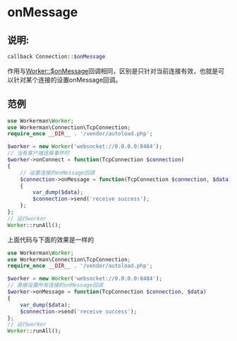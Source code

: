 # onMessage
## 说明:
```php
callback Connection::$onMessage
```


作用与[Worker::$onMessage](../worker/on-message.md)回调相同，区别是只针对当前连接有效，也就是可以针对某个连接的设置onMessage回调。


## 范例

```php
use Workerman\Worker;
use Workerman\Connection\TcpConnection;
require_once __DIR__ . '/vendor/autoload.php';

$worker = new Worker('websocket://0.0.0.0:8484');
// 当有客户端连接事件时
$worker->onConnect = function(TcpConnection $connection)
{
    // 设置连接的onMessage回调
    $connection->onMessage = function(TcpConnection $connection, $data)
    {
        var_dump($data);
        $connection->send('receive success');
    };
};
// 运行worker
Worker::runAll();
```

上面代码与下面的效果是一样的

```php
use Workerman\Worker;
use Workerman\Connection\TcpConnection;
require_once __DIR__ . '/vendor/autoload.php';

$worker = new Worker('websocket://0.0.0.0:8484');
// 直接设置所有连接的onMessage回调
$worker->onMessage = function(TcpConnection $connection, $data)
{
    var_dump($data);
    $connection->send('receive success');
};
// 运行worker
Worker::runAll();
```
